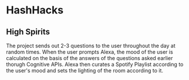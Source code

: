 # HashHacks

## High Spirits <br>
The project sends out 2-3 questions to the user throughout the day at random times. When the user prompts Alexa, the mood of the user is calculated on the basis of the answers of the questions asked earlier thorugh Cognitive APIs. Alexa then curates a Spotify Playlist according to the user's mood and sets the lighting of the room according to it.<br>

